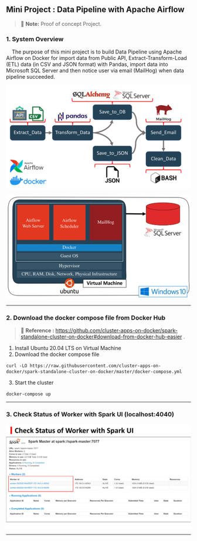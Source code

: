 ## Mini Project : Data Pipeline with Apache Airflow

> :memo: **Note:** Proof of concept Project.

### 1. System Overview

&nbsp;&nbsp;&nbsp;&nbsp;The purpose of this mini project is to build Data Pipeline using Apache Airflow on Docker for import data from Public API, Extract-Transform-Load (ETL) data (in CSV and JSON format) with Pandas, import data into Microsoft SQL Server and then notice user via email (MailHog) when data pipeline succeeded.

![Overview_Project_Spark](/assets/images/Airflow-Images-01.png)

![Overview_Project_Spark](/assets/images/Airflow-Images-02.png)

---------------

### 2. Download the docker compose file from Docker Hub

> :memo: **Reference :** https://github.com/cluster-apps-on-docker/spark-standalone-cluster-on-docker#download-from-docker-hub-easier .

1. Install Ubuntu 20.04 LTS on Virtual Machine
2. Download the docker compose file

```
curl -LO https://raw.githubusercontent.com/cluster-apps-on-docker/spark-standalone-cluster-on-docker/master/docker-compose.yml
```
3. Start the cluster
```
docker-compose up
```
---------------

### 3. Check Status of Worker with Spark UI (localhost:4040)

![Overview_Project_Spark](/assets/images/Spark-02.png)

---------------
